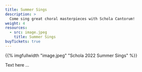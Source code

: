 ```yaml
---
title: Summer Sings
description: >
  Come sing great choral masterpieces with Schola Cantorum!
weight: 4
resources:
  - src: image.jpeg
    title: Summer Sings
buyTickets: true
---
```


{{% imgfullwidth "image.jpeg" "Schola 2022 Summer Sings" %}}

Text here ...
